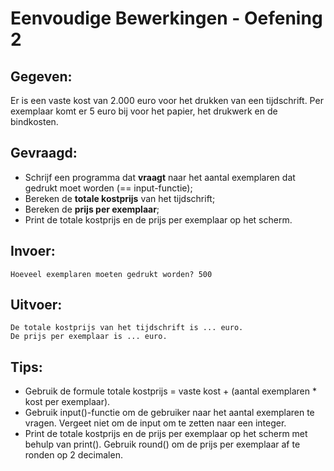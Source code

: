 # Eenvoudige Bewerkingen - Oefening 2

## Gegeven:

Er is een vaste kost van 2.000 euro voor het drukken van een tijdschrift. Per exemplaar komt er 5 euro bij voor het papier, het drukwerk en de bindkosten.

## Gevraagd:

* Schrijf een programma dat **vraagt** naar het aantal exemplaren dat gedrukt moet worden (== input-functie); 
* Bereken de **totale kostprijs** van het tijdschrift;
* Bereken de **prijs per exemplaar**;
* Print de totale kostprijs en de prijs per exemplaar op het scherm.

## Invoer: 
```
Hoeveel exemplaren moeten gedrukt worden? 500
```
## Uitvoer: 
```
De totale kostprijs van het tijdschrift is ... euro.
De prijs per exemplaar is ... euro.
```

## Tips:
* Gebruik de formule totale kostprijs = vaste kost + (aantal exemplaren * kost per exemplaar).
* Gebruik input()-functie om de gebruiker naar het aantal exemplaren te vragen. Vergeet niet om de input om te zetten naar een integer.
* Print de totale kostprijs en de prijs per exemplaar op het scherm met behulp van print(). Gebruik round() om de prijs per exemplaar af te ronden op 2 decimalen.
